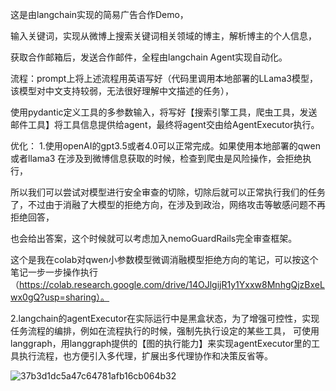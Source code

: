 这是由langchain实现的简易广告合作Demo，

输入关键词，实现从微博上搜索关键词相关领域的博主，解析博主的个人信息，

获取合作邮箱后，发送合作邮件，全程由langchain Agent实现自动化。

流程：prompt上将上述流程用英语写好（代码里调用本地部署的LLama3模型，该模型对中文支持较弱，无法很好理解中文描述的任务），

使用pydantic定义工具的多参数输入，将写好【搜索引擎工具，爬虫工具，发送邮件工具】将工具信息提供给agent，最终将agent交由给AgentExecutor执行。

优化：
1.使用openAI的gpt3.5或者4.0可以正常完成。如果使用本地部署的qwen或者llama3 在涉及到微博信息获取的时候，检查到爬虫是风险操作，会拒绝执行，

所以我们可以尝试对模型进行安全审查的切除，切除后就可以正常执行我们的任务了，不过由于消融了大模型的拒绝方向，在涉及到政治，网络攻击等敏感问题不再拒绝回答，

也会给出答案，这个时候就可以考虑加入nemoGuardRails完全审查框架。

这个是我在colab对qwen小参数模型微调消融模型拒绝方向的笔记，可以按这个笔记一步一步操作执行（https://colab.research.google.com/drive/14OJlgijR1y1Yxxw8MnhgQjzBxeLwx0gQ?usp=sharing）。

2.langchain的agentExecutor在实际运行中是黑盒状态，为了增强可控性，实现任务流程的编排，例如在流程执行的时候，强制先执行设定的某些工具，
可使用langgraph，用langgraph提供的【图的执行能力】来实现agentExecutor里的工具执行流程，也方便引入多代理，扩展出多代理协作和决策反省等。


![37b3d1dc5a47c64781afb16cb064b32](https://github.com/user-attachments/assets/3ba848c7-895c-4daa-8a18-1c9d38e1981b)

